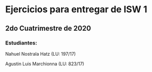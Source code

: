 # Ejercicios para entregar de ISW 1

## 2do Cuatrimestre de 2020

### Estudiantes: 

Nahuel Nostrala Hatz    (LU: 197/17)

Agustin Luis Marchionna (LU: 823/17)
